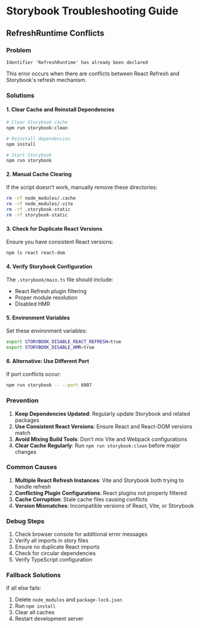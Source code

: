 # Storybook Troubleshooting Guide

## RefreshRuntime Conflicts

### Problem

```
Identifier 'RefreshRuntime' has already been declared
```

This error occurs when there are conflicts between React Refresh and Storybook's refresh mechanism.

### Solutions

#### 1. Clear Cache and Reinstall Dependencies

```bash
# Clear Storybook cache
npm run storybook:clean

# Reinstall dependencies
npm install

# Start Storybook
npm run storybook
```

#### 2. Manual Cache Clearing

If the script doesn't work, manually remove these directories:

```bash
rm -rf node_modules/.cache
rm -rf node_modules/.vite
rm -rf .storybook-static
rm -rf storybook-static
```

#### 3. Check for Duplicate React Versions

Ensure you have consistent React versions:

```bash
npm ls react react-dom
```

#### 4. Verify Storybook Configuration

The `.storybook/main.ts` file should include:

- React Refresh plugin filtering
- Proper module resolution
- Disabled HMR

#### 5. Environment Variables

Set these environment variables:

```bash
export STORYBOOK_DISABLE_REACT_REFRESH=true
export STORYBOOK_DISABLE_HMR=true
```

#### 6. Alternative: Use Different Port

If port conflicts occur:

```bash
npm run storybook -- --port 6007
```

### Prevention

1. **Keep Dependencies Updated**: Regularly update Storybook and related packages
2. **Use Consistent React Versions**: Ensure React and React-DOM versions match
3. **Avoid Mixing Build Tools**: Don't mix Vite and Webpack configurations
4. **Clear Cache Regularly**: Run `npm run storybook:clean` before major changes

### Common Causes

1. **Multiple React Refresh Instances**: Vite and Storybook both trying to handle refresh
2. **Conflicting Plugin Configurations**: React plugins not properly filtered
3. **Cache Corruption**: Stale cache files causing conflicts
4. **Version Mismatches**: Incompatible versions of React, Vite, or Storybook

### Debug Steps

1. Check browser console for additional error messages
2. Verify all imports in story files
3. Ensure no duplicate React imports
4. Check for circular dependencies
5. Verify TypeScript configuration

### Fallback Solutions

If all else fails:

1. Delete `node_modules` and `package-lock.json`
2. Run `npm install`
3. Clear all caches
4. Restart development server
